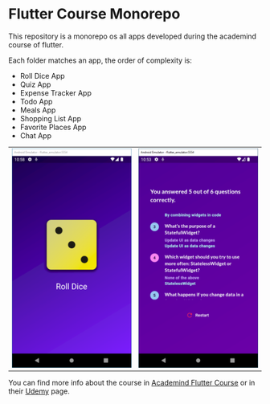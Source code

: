 # Flutter Course Monorepo

This repository is a monorepo os all apps developed during the academind course of flutter.

Each folder matches an app, the order of complexity is:

- Roll Dice App
- Quiz App
- Expense Tracker App
- Todo App
- Meals App
- Shopping List App
- Favorite Places App
- Chat App

<table>
  <tr>
    <td valign="top"><img src="roll_dice_app\assets\screen_print.png"></td>
    <td valign="top"><img src="quiz_app\assets\screen_print.png"></td>
  </tr>
</table>

You can find more info about the course in [Academind Flutter Course]("https://pro.academind.com/p/learn-flutter-dart-to-build-ios-android-apps-2020") or in their [Udemy]("https://www.udemy.com/course/learn-flutter-dart-to-build-ios-android-apps/") page.